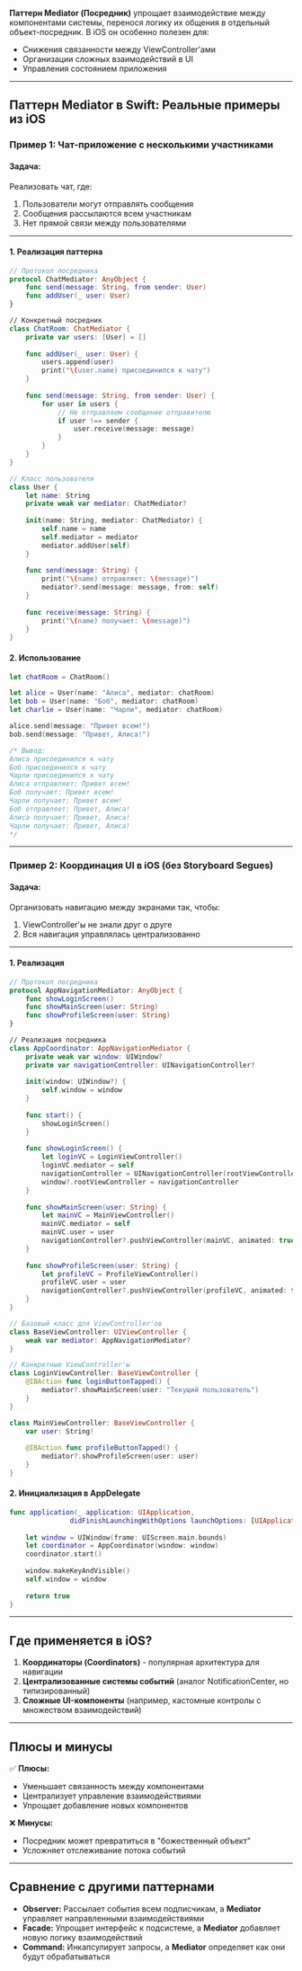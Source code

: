 **Паттерн Mediator (Посредник)** упрощает взаимодействие между компонентами системы, перенося логику их общения в отдельный объект-посредник. В iOS он особенно полезен для:

- Снижения связанности между ViewController'ами
- Организации сложных взаимодействий в UI
- Управления состоянием приложения

---

## **Паттерн Mediator в Swift: Реальные примеры из iOS**

### **Пример 1: Чат-приложение с несколькими участниками**

#### **Задача:**
Реализовать чат, где:
1. Пользователи могут отправлять сообщения
2. Сообщения рассылаются всем участникам
3. Нет прямой связи между пользователями

---

#### **1. Реализация паттерна**

```swift
// Протокол посредника
protocol ChatMediator: AnyObject {
    func send(message: String, from sender: User)
    func addUser(_ user: User)
}

// Конкретный посредник
class ChatRoom: ChatMediator {
    private var users: [User] = []
    
    func addUser(_ user: User) {
        users.append(user)
        print("\(user.name) присоединился к чату")
    }
    
    func send(message: String, from sender: User) {
        for user in users {
            // Не отправляем сообщение отправителю
            if user !== sender {
                user.receive(message: message)
            }
        }
    }
}

// Класс пользователя
class User {
    let name: String
    private weak var mediator: ChatMediator?
    
    init(name: String, mediator: ChatMediator) {
        self.name = name
        self.mediator = mediator
        mediator.addUser(self)
    }
    
    func send(message: String) {
        print("\(name) отправляет: \(message)")
        mediator?.send(message: message, from: self)
    }
    
    func receive(message: String) {
        print("\(name) получает: \(message)")
    }
}
```

#### **2. Использование**

```swift
let chatRoom = ChatRoom()

let alice = User(name: "Алиса", mediator: chatRoom)
let bob = User(name: "Боб", mediator: chatRoom)
let charlie = User(name: "Чарли", mediator: chatRoom)

alice.send(message: "Привет всем!")
bob.send(message: "Привет, Алиса!")

/* Вывод:
Алиса присоединился к чату
Боб присоединился к чату
Чарли присоединился к чату
Алиса отправляет: Привет всем!
Боб получает: Привет всем!
Чарли получает: Привет всем!
Боб отправляет: Привет, Алиса!
Алиса получает: Привет, Алиса!
Чарли получает: Привет, Алиса!
*/
```

---

### **Пример 2: Координация UI в iOS (без Storyboard Segues)**

#### **Задача:**
Организовать навигацию между экранами так, чтобы:
1. ViewController'ы не знали друг о друге
2. Вся навигация управлялась централизованно

---

#### **1. Реализация**

```swift
// Протокол посредника
protocol AppNavigationMediator: AnyObject {
    func showLoginScreen()
    func showMainScreen(user: String)
    func showProfileScreen(user: String)
}

// Реализация посредника
class AppCoordinator: AppNavigationMediator {
    private weak var window: UIWindow?
    private var navigationController: UINavigationController?
    
    init(window: UIWindow?) {
        self.window = window
    }
    
    func start() {
        showLoginScreen()
    }
    
    func showLoginScreen() {
        let loginVC = LoginViewController()
        loginVC.mediator = self
        navigationController = UINavigationController(rootViewController: loginVC)
        window?.rootViewController = navigationController
    }
    
    func showMainScreen(user: String) {
        let mainVC = MainViewController()
        mainVC.mediator = self
        mainVC.user = user
        navigationController?.pushViewController(mainVC, animated: true)
    }
    
    func showProfileScreen(user: String) {
        let profileVC = ProfileViewController()
        profileVC.user = user
        navigationController?.pushViewController(profileVC, animated: true)
    }
}

// Базовый класс для ViewController'ов
class BaseViewController: UIViewController {
    weak var mediator: AppNavigationMediator?
}

// Конкретные ViewController'ы
class LoginViewController: BaseViewController {
    @IBAction func loginButtonTapped() {
        mediator?.showMainScreen(user: "Текущий пользователь")
    }
}

class MainViewController: BaseViewController {
    var user: String!
    
    @IBAction func profileButtonTapped() {
        mediator?.showProfileScreen(user: user)
    }
}
```

#### **2. Инициализация в AppDelegate**

```swift
func application(_ application: UIApplication, 
               didFinishLaunchingWithOptions launchOptions: [UIApplication.LaunchOptionsKey: Any]?) -> Bool {
    
    let window = UIWindow(frame: UIScreen.main.bounds)
    let coordinator = AppCoordinator(window: window)
    coordinator.start()
    
    window.makeKeyAndVisible()
    self.window = window
    
    return true
}
```

---

## **Где применяется в iOS?**

1. **Координаторы (Coordinators)** - популярная архитектура для навигации
2. **Централизованные системы событий** (аналог NotificationCenter, но типизированный)
3. **Сложные UI-компоненты** (например, кастомные контролы с множеством взаимодействий)

---

## **Плюсы и минусы**

✅ **Плюсы:**
- Уменьшает связанность между компонентами
- Централизует управление взаимодействиями
- Упрощает добавление новых компонентов

❌ **Минусы:**
- Посредник может превратиться в "божественный объект"
- Усложняет отслеживание потока событий

---

## **Сравнение с другими паттернами**

- **Observer:** Рассылает события всем подписчикам, а **Mediator** управляет направленными взаимодействиями
- **Facade:** Упрощает интерфейс к подсистеме, а **Mediator** добавляет новую логику взаимодействий
- **Command:** Инкапсулирует запросы, а **Mediator** определяет как они будут обрабатываться
